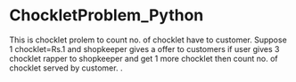 # ChockletProblem_Python
This is chocklet prolem to count no. of chocklet have to customer. Suppose 1 chocklet=Rs.1 and shopkeeper gives a offer to customers if user gives 3 chocklet rapper to shopkeeper and get 1 more chocklet then count no. of chocklet served by customer. .
